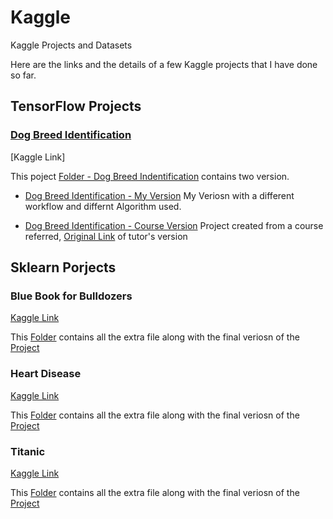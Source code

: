 # Kaggle

Kaggle Projects and Datasets

Here are the links and the details of a few Kaggle projects that I have done so far.

## TensorFlow Projects

### [Dog Breed Identification](https://www.kaggle.com/c/bluebook-for-bulldozers)

[Kaggle Link]

This poject [Folder - Dog Breed Indentification](https://www.kaggle.com/c/dog-breed-identification) contains two version.
    
* [Dog Breed Identification - My Version](https://github.com/gargharshal/Kaggle/blob/master/Dog%20Breed%20Indentification/Dog%20Breed%20Identification%20-%20My%20Version.ipynb) My Veriosn with a different workflow and differnt Algorithm used.

* [Dog Breed Identification - Course Version](https://github.com/gargharshal/Kaggle/blob/master/Dog%20Breed%20Indentification/Dog%20Breed%20Identification%20-%20Course%20Version.ipynb) Project created from a course referred, [Original Link](https://github.com/mrdbourke/zero-to-mastery-ml/blob/master/section-3-structured-data-projects/end-to-end-bluebook-bulldozer-price-regression.ipynb) of tutor's version

## Sklearn Porjects

### Blue Book for Bulldozers

[Kaggle Link](https://www.kaggle.com/c/bluebook-for-bulldozers)

This [Folder](https://github.com/gargharshal/Kaggle/tree/master/Bluebook%20for%20Bulldozer) contains all the extra file along with the final veriosn of the [Project](https://github.com/gargharshal/Kaggle/blob/master/Bluebook%20for%20Bulldozer/Blue%20Book%20for%20Bulldozers.ipynb)

### Heart Disease

[Kaggle Link](https://www.kaggle.com/ronitf/heart-disease-uci)

This [Folder](https://github.com/gargharshal/Kaggle/tree/master/Heart%20Disease) contains all the extra file along with the final veriosn of the [Project](https://github.com/gargharshal/Kaggle/blob/master/Heart%20Disease/Heart%20Disease.ipynb)

### Titanic

[Kaggle Link](https://www.kaggle.com/c/titanic)

This [Folder](https://github.com/gargharshal/Kaggle/tree/master/Titanic) contains all the extra file along with the final veriosn of the [Project](https://github.com/gargharshal/Kaggle/blob/master/Titanic/Titanic%20prediction.ipynb)
